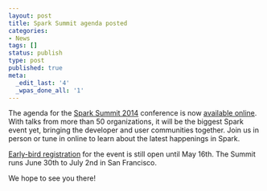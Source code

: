 ```yaml
---
layout: post
title: Spark Summit agenda posted
categories:
- News
tags: []
status: publish
type: post
published: true
meta:
  _edit_last: '4'
  _wpas_done_all: '1'
---
```


The agenda for the <a href="http://spark-summit.org/2014">Spark Summit 2014</a> conference 
is now <a href="http://spark-summit.org/2014/agenda">available online</a>. With 
talks from more than 50 organizations, it will be the biggest Spark event yet, bringing
the developer and user communities together. Join us in person or tune in online to learn
about the latest happenings in Spark.

<a href="http://www.eventbrite.com/e/2014-spark-summit-registration-registration-10381067051">Early-bird registration</a> for the event is still open until May 16th. The Summit runs June 30th to July 2nd in San Francisco.

We hope to see you there!
